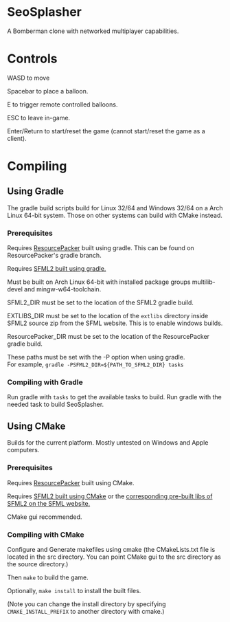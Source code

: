 SeoSplasher
===========

A Bomberman clone with networked multiplayer capabilities.

# Controls

WASD to move

Spacebar to place a balloon.

E to trigger remote controlled balloons.

ESC to leave in-game.

Enter/Return to start/reset the game (cannot start/reset the game as a client).

# Compiling

## Using Gradle

The gradle build scripts build for Linux 32/64 and Windows 32/64 on a Arch Linux 64-bit system. Those on other systems can build with CMake instead.

### Prerequisites

Requires [ResourcePacker](https://github.com/Stephen-Seo/ResourcePacker) built using gradle. This can be found on ResourcePacker's gradle branch.

Requires [SFML2 built using gradle.](https://github.com/Stephen-Seo/SFML2_Gradle_BuildScripts)

Must be built on Arch Linux 64-bit with installed package groups multilib-devel and mingw-w64-toolchain.

SFML2_DIR must be set to the location of the SFML2 gradle build.

EXTLIBS_DIR must be set to the location of the `extlibs` directory inside SFML2 source zip from the SFML website. This is to enable windows builds.

ResourcePacker_DIR must be set to the location of the ResourcePacker gradle build.

These paths must be set with the -P option when using gradle.  
For example, `gradle -PSFML2_DIR=${PATH_TO_SFML2_DIR} tasks`

### Compiling with Gradle

Run gradle with `tasks` to get the available tasks to build. Run gradle with the needed task to build SeoSplasher.

## Using CMake

Builds for the current platform. Mostly untested on Windows and Apple computers.

### Prerequisites

Requires [ResourcePacker](https://github.com/Stephen-Seo/ResourcePacker) built using CMake.

Requires [SFML2 built using CMake](http://sfml-dev.org/tutorials/2.1/compile-with-cmake.php) or the [corresponding pre-built libs of SFML2 on the SFML website.](http://sfml-dev.org/download/sfml/2.1/)

CMake gui recommended.

### Compiling with CMake

Configure and Generate makefiles using cmake (the CMakeLists.txt file is located in the src directory. You can point CMake gui to the src directory as the source directory.)

Then `make` to build the game.

Optionally, `make install` to install the built files.

(Note you can change the install directory by specifying `CMAKE_INSTALL_PREFIX` to another directory with cmake.)
